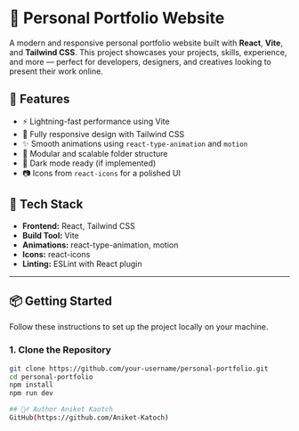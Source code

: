 # 💼 Personal Portfolio Website

A modern and responsive personal portfolio website built with **React**, **Vite**, and **Tailwind CSS**. This project showcases your projects, skills, experience, and more — perfect for developers, designers, and creatives looking to present their work online.

## 🚀 Features

- ⚡ Lightning-fast performance using Vite
- 🎨 Fully responsive design with Tailwind CSS
- ✨ Smooth animations using `react-type-animation` and `motion`
- 📁 Modular and scalable folder structure
- 🌙 Dark mode ready (if implemented)
- 📷 Icons from `react-icons` for a polished UI

## 🧰 Tech Stack

- **Frontend:** React, Tailwind CSS
- **Build Tool:** Vite
- **Animations:** react-type-animation, motion
- **Icons:** react-icons
- **Linting:** ESLint with React plugin

---

## 📦 Getting Started

Follow these instructions to set up the project locally on your machine.

### 1. Clone the Repository

```bash
git clone https://github.com/your-username/personal-portfolio.git
cd personal-portfolio
npm install
npm run dev

## 🙋‍♂️ Author Aniket Kaotch
GitHub(https://github.com/Aniket-Katoch)
